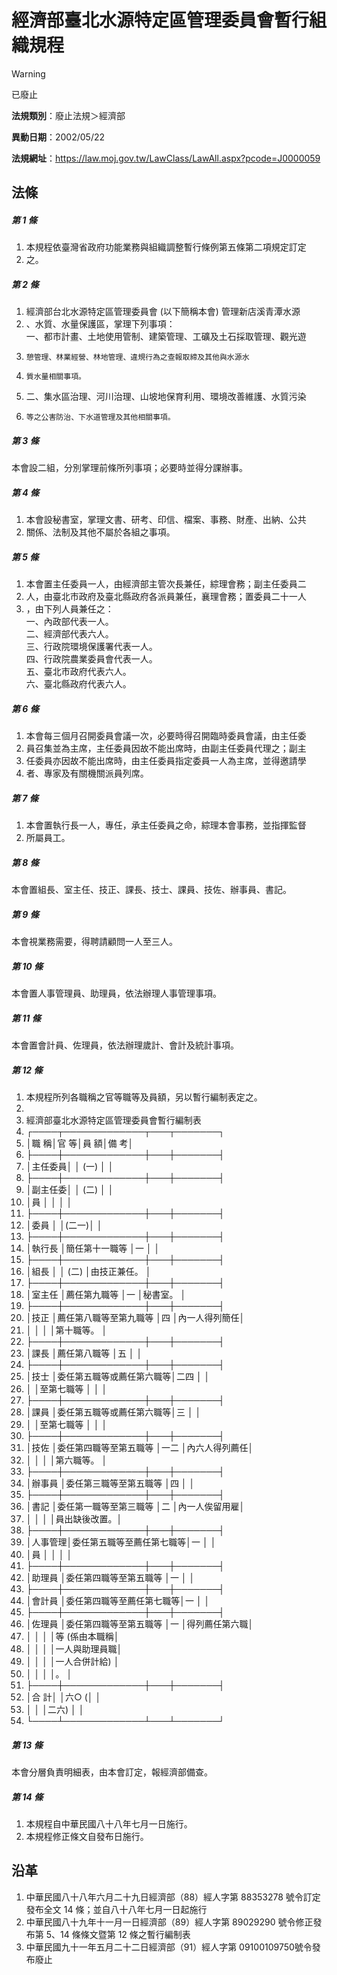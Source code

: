# 經濟部臺北水源特定區管理委員會暫行組織規程
> [!WARNING]
> 已廢止

**法規類別**：廢止法規＞經濟部

**異動日期**：2002/05/22  

**法規網址**：https://law.moj.gov.tw/LawClass/LawAll.aspx?pcode=J0000059



## 法條
##### 第 1 條
1. 本規程依臺灣省政府功能業務與組織調整暫行條例第五條第二項規定訂定
1. 之。

##### 第 2 條
1. 經濟部台北水源特定區管理委員會 (以下簡稱本會) 管理新店溪青潭水源
1. 、水質、水量保護區，掌理下列事項：  
一、都市計畫、土地使用管制、建築管理、工礦及土石採取管理、觀光遊
1.     憩管理、林業經營、林地管理、違規行為之查報取締及其他與水源水
1.     質水量相關事項。
1. 二、集水區治理、河川治理、山坡地保育利用、環境改善維護、水質污染
1.     等之公害防治、下水道管理及其他相關事項。

##### 第 3 條
本會設二組，分別掌理前條所列事項；必要時並得分課辦事。

##### 第 4 條
1. 本會設秘書室，掌理文書、研考、印信、檔案、事務、財產、出納、公共
1. 關係、法制及其他不屬於各組之事項。

##### 第 5 條
1. 本會置主任委員一人，由經濟部主管次長兼任，綜理會務；副主任委員二
1. 人，由臺北市政府及臺北縣政府各派員兼任，襄理會務；置委員二十一人
1. ，由下列人員兼任之：  
一、內政部代表一人。  
二、經濟部代表六人。  
三、行政院環境保護署代表一人。  
四、行政院農業委員會代表一人。  
五、臺北市政府代表六人。  
六、臺北縣政府代表六人。

##### 第 6 條
1. 本會每三個月召開委員會議一次，必要時得召開臨時委員會議，由主任委
1. 員召集並為主席，主任委員因故不能出席時，由副主任委員代理之；副主
1. 任委員亦因故不能出席時，由主任委員指定委員一人為主席，並得邀請學
1. 者、專家及有關機關派員列席。

##### 第 7 條
1. 本會置執行長一人，專任，承主任委員之命，綜理本會事務，並指揮監督
1. 所屬員工。

##### 第 8 條
本會置組長、室主任、技正、課長、技士、課員、技佐、辦事員、書記。

##### 第 9 條
本會視業務需要，得聘請顧問一人至三人。

##### 第 10 條
本會置人事管理員、助理員，依法辦理人事管理事項。

##### 第 11 條
本會置會計員、佐理員，依法辦理歲計、會計及統計事項。

##### 第 12 條
1. 本規程所列各職稱之官等職等及員額，另以暫行編制表定之。
1. 
1. 經濟部臺北水源特定區管理委員會暫行編制表
1. ┌────┬─────────────┬───┬───────┐
1. │職    稱│官                      等│員  額│備          考│
1. ├────┼─────────────┼───┼───────┤
1. │主任委員│                          │ (一) │              │
1. ├────┼─────────────┼───┼───────┤
1. │副主任委│                          │ (二) │              │
1. │員      │                          │      │              │
1. ├────┼─────────────┼───┼───────┤
1. │委員    │                          │(二一)│              │
1. ├────┼─────────────┼───┼───────┤
1. │執行長  │簡任第十一職等            │一    │              │
1. ├────┼─────────────┼───┼───────┤
1. │組長    │                          │ (二) │由技正兼任。  │
1. ├────┼─────────────┼───┼───────┤
1. │室主任  │薦任第九職等              │一    │秘書室。      │
1. ├────┼─────────────┼───┼───────┤
1. │技正    │薦任第八職等至第九職等    │四    │內一人得列簡任│
1. │        │                          │      │第十職等。    │
1. ├────┼─────────────┼───┼───────┤
1. │課長    │薦任第八職等              │五    │              │
1. ├────┼─────────────┼───┼───────┤
1. │技士    │委任第五職等或薦任第六職等│二四  │              │
1. │        │至第七職等                │      │              │
1. ├────┼─────────────┼───┼───────┤
1. │課員    │委任第五職等或薦任第六職等│三    │              │
1. │        │至第七職等                │      │              │
1. ├────┼─────────────┼───┼───────┤
1. │技佐    │委任第四職等至第五職等    │一二  │內六人得列薦任│
1. │        │                          │      │第六職等。    │
1. ├────┼─────────────┼───┼───────┤
1. │辦事員  │委任第三職等至第五職等    │四    │              │
1. ├────┼─────────────┼───┼───────┤
1. │書記    │委任第一職等至第三職等    │二    │內一人俟留用雇│
1. │        │                          │      │員出缺後改置。│
1. ├────┼─────────────┼───┼───────┤
1. │人事管理│委任第五職等至薦任第七職等│一    │              │
1. │員      │                          │      │              │
1. ├────┼─────────────┼───┼───────┤
1. │助理員  │委任第四職等至第五職等    │一    │              │
1. ├────┼─────────────┼───┼───────┤
1. │會計員  │委任第四職等至薦任第七職等│一    │              │
1. ├────┼─────────────┼───┼───────┤
1. │佐理員  │委任第四職等至第五職等    │一    │得列薦任第六職│
1. │        │                          │      │等 (係由本職稱│
1. │        │                          │      │一人與助理員職│
1. │        │                          │      │一人合併計給) │
1. │        │                          │      │。            │
1. ├────┼─────────────┼───┼───────┤
1. │合    計│                          │六○ (│              │
1. │        │                          │二六) │              │
1. └────┴─────────────┴───┴───────┘

##### 第 13 條
本會分層負責明細表，由本會訂定，報經濟部備查。

##### 第 14 條
1. 本規程自中華民國八十八年七月一日施行。
1. 本規程修正條文自發布日施行。

## 沿革
1. 中華民國八十八年六月二十九日經濟部（88）經人字第 88353278 號令訂定發布全文 14 條；並自八十八年七月一日起施行
1. 中華民國八十九年十一月一日經濟部（89）經人字第 89029290 號令修正發布第 5、14  條條文暨第 12 條之暫行編制表
1. 中華民國九十一年五月二十二日經濟部（91）經人字第 09100109750號令發布廢止
